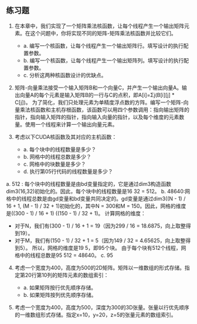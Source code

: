 ## 练习题

1. 在本章中，我们实现了一个矩阵乘法核函数，让每个线程产生一个输出矩阵元素。在这个问题中，你将实现不同的矩阵-矩阵乘法核函数并比较它们。
   - a. 编写一个核函数，让每个线程产生一个输出矩阵行。填写设计的执行配置参数。
   - b. 编写一个核函数，让每个线程产生一个输出矩阵列。填写设计的执行配置参数。
   - c. 分析这两种核函数设计的优缺点。

2. 矩阵-向量乘法接受一个输入矩阵B和一个向量C，并产生一个输出向量A。输出向量A的每个元素是输入矩阵B的一行与C的点积，即A[i]=Σj(B[i][j] * C[j])。
   为了简化，我们只处理元素为单精度浮点数的方阵。编写一个矩阵-向量乘法核函数和主机存根函数，该函数可以用四个参数调用：指向输出矩阵的指针，指向输入矩阵的指针，指向输入向量的指针，以及每个维度的元素数量。使用一个线程来计算一个输出向量元素。

3. 考虑以下CUDA核函数及其对应的主机函数：
   - a. 每个块中的线程数量是多少？
   - b. 网格中的线程总数是多少？
   - c. 网格中的块数量是多少？
   - d. 执行第05行代码的线程数量是多少？

a. 512 : 每个块中的线程数量是由bd变量指定的，它是通过dim3构造函数dim3(16,32)初始化的。因此，每个块中的线程数量是16  32 = 512。
b. 48640:网格中的线程总数是由gd变量和bd变量共同决定的。gd变量是通过dim3((N - 1) / 16 + 1, (M - 1) / 32 + 1)初始化的，其中N = 300和M = 150。因此，网格的维度是((300 - 1) / 16 + 1)  ((150 - 1) / 32 + 1)。
计算网格的维度：
   - 对于N，我们有(300 - 1) / 16 + 1 = 19（因为299 / 16 = 18.6875，向上取整得到19）。
   - 对于M，我们有(150 - 1) / 32 + 1 = 5（因为149 / 32 = 4.65625，向上取整得到5）。
   所以，网格的维度是19  5，即95个块。
   由于每个块有512个线程，网格中的线程总数是95  512 = 48640。
c. 95
4. 考虑一个宽度为400，高度为500的2D矩阵。矩阵以一维数组的形式存储。指定第20行第10列的矩阵元素的数组索引：
   - a. 如果矩阵按行优先顺序存储。
   - b. 如果矩阵按列优先顺序存储。

5. 考虑一个宽度为400，高度为500，深度为300的3D张量。张量以行优先顺序的一维数组形式存储。指定x=10，y=20，z=5的张量元素的数组索引。